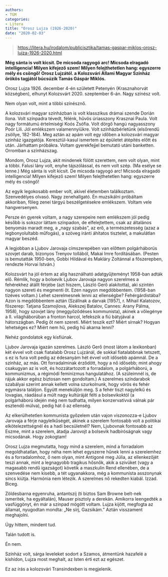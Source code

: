 ```yaml
---
authors:
- TGM
categories:
- Litera
title: "Orosz Lujza (1926-2020)"
date: "2020-02-03"
---
```


> https://litera.hu/irodalom/publicisztika/tamas-gaspar-miklos-orosz-lujza-1926-2020.html

**Még sánta is volt kicsit. De micsoda ragyogó arc! Micsoda elragadó intelligencia! Milyen kifejező szem! Milyen felejthetetlen hang: egyszerre mély és csöngő!  Orosz Lujzától. a Kolozsvári Állami Magyar Színház örökös tagjától búcsúzik Tamás Gáspár Miklós.**

Orosz Lujza 1926. december 4-én született Petenyén (Krasznahorvát községben), elhunyt Kolozsvárt 2020. szeptember 6-án. Nagy színész volt.

Nem olyan volt, mint a többi színésznő.

A kolozsvári magyar színházban is volt klasszikus drámai szende  Dorián Ilona. Volt színpadra tévedt, félénk, hűvös úriasszony  Krasznai Paula. Volt nagy formátumú értelmiségi  Koós Zsófia. Volt dörgő hangú nagyasszony  Poór Lili. Jól emlékszem valamennyiükre. Volt színházbérletünk (elsőrendű zsöllye, 182-184). Meg aztán az apám volt egy időben a kolozsvári magyar színház igazgatója. Keresztül-kasul ismertem az épületet átépítés előtt és után. Járhattam próbákra. Voltam  gyerekfejjel  bemutató utáni banketten. Orromban a színházszag.

Mondom, Orosz Lujza, akit mindenek fölött szerettem, nem volt olyan, mint a többi. Falusi lány volt, enyhe tájszólással, és nem volt szép. (Ma esélye se lenne.) Még sánta is volt kicsit. De micsoda ragyogó arc! Micsoda elragadó intelligencia! Milyen kifejező szem! Milyen felejthetetlen hang: egyszerre mély és csöngő!

Az egyik legokosabb ember volt, akivel életemben találkoztam. Szenvedélyes olvasó. Nagy zenehallgató. Én muzsikálni próbáltam akkoriban, főleg zenei tárgyú beszélgetésekre emlékszem. Voltam vele hangversenyen.

Persze én gyerek voltam, a nagy szerepeire nem emlékszem jól  pedig később is sokszor láttam színpadon, de elfelejtettem, csak az általános benyomás maradt meg, a „nagy szabás”, az erő, a természetesség (azaz a legbonyolultabb műfogás), a szöveg iránti áhítatos tisztelet, a makulátlan magyar beszéd.

A legjobban a Ljubov Jarovaja címszerepében van előttem  polgárháborús szovjet darab, bizonyos Trenyov tollából, Makai Imre fordításában. (Pesten is bemutatták 1950-ben, Gobbi Hildával és Makláry Zoltánnal a főszerepben, rendezte Horvai István.)

Kolozsvárt  ha jól értem az alig használható  adatgyűjteményt  1958-ban adták elő. Rémlik, hogy a bolsevik Ljubov Jarovaja nagyon szerelmes a fehérekhez átállt férjébe (azt hiszem, László Gerő alakította), aki szintén nagyon szereti és megmenti őt. Ezen nagyon megdöbbentem. (1958-ban tízéves voltam.) Lehet szerelmesnek lenni az ellenségbe? Fehérgárdistába? Azon is megdöbbentem aztán (Szállnak a darvak [1957], r. Mihail Kalatozov, főszerep: Tatjana Szamojlova, Alekszej Batalov, Cannes: Arany Pálma, 1958), hogy szovjet lány (meggyőződéses kommunista), akinek a vőlegénye a II. világháborúban a fronton harcol, lefekszik a fiú bátyjával a hátországban. Pedig őt nem szereti. Miért teszik ezt? Miért sírnak? Hogyan lehetséges ez? Miért nem hű, pedig hű  akarna lenni?

Nehéz gondolatok egy kisfiúnak.

Ljubov Jarovaja igazán szerelmes. László Gerő (most látom a lexikonban) két évvel volt csak fiatalabb Orosz Lujzánál, de sokkal fiatalabbnak tetszett, s ez is fura volt  pedig az édesanyám hét évvel volt idősebb apámnál. De a színház, az más. Ott forradalminak érződött, hogy a nő idősebb; mint ahogy csakugyan az is volt, és hozzátartozott a forradalom, a polgárháború, a kommunizmus, a régimódi feminizmus hangulatához. (A szüleimnél is, de rájuk akkor egész biztosan nem gondoltam.) A szerelmes színdarabok szabályai szerint annak kellett volna szurkolnunk, hogy vörös és fehér egymásra találjon. Együtt meneküljön meg. S a fehér tiszt nagylelkű és lovagias, ráadásul a múlt nagy kultúráját félti a bolsevikoktól (a polgárháború idején még nem tudhatta, milyen konzervatívvá válnak pár esztendő múlva), pedig hát ő az ellenség.

Az elkerülhetetlen kommunista győzelem után vajon viszonozza-e Ljubov Jarovaja a férje nagylelkűségét, akinek a szerelem fontosabb volt a politikai elkötelezettségnél és a hadi becsületnél? Nem, Ljubovnak fontosabb az Eszme, mint a szerelem, átadja Jarovojt a bolsevik hadbíróságnak vagy micsodának. Hogy zokogtam!

Orosz Lujza megmutatta, hogy mind a szerelem, mind a forradalom megoldhatatlan, hogy néha nem lehet egyszerre hűnek lenni a szerelemhez és a forradalomhoz, ő nem olyan, mint Antigoné meg Júlia, az ellenkezőjét teszi annak, mint a legnagyobb tragikus hősnők, akik a szívüket (vagy a magasabb rendű igazságot) követik a maszkulin Rend ellenében, de a szenvedése nem kisebb, a tét ugyanakkora, még a kommunista asszonynak sincs kiútja. Harmónia nem létezik. A szerelmes nő rekedten kiabál. Izzad. Biceg.

Zöldesbarna egyenruha, antantszíj (ti biztos Sam Browne belt-nek ismeritek, ha egyáltalán), Mauser pisztoly a derekán. Amikorra leengedték a vasfüggönyt, én már a színpad mögött voltam. Lujza kijött, megfogta az államat, nyugodtan mondta: „Ne sírj, Gazsikám.” Aztán visszament meghajolni.

Úgy hittem, mindent tud.

Talán tudott is.

Én nem.

Színház volt, sárga leveleket sodort a Szamos, átmentünk hazafelé a kishídon, Lujza most meghalt, az Isten érti ezt az egészet.

 

Ez az írás a kolozsvári Transindexben is megjelenik.
